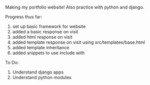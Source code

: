 Making my portfolio website! Also practice with python and django.

Progress thus far:
1. set up basic framework for website
2. added a basic response on visit
3. added html response on visit
4. added template response on visit using src/templates/base.html
5. added template inheritance 
6. added snippets to use include with

To Do:
1. Understand django apps
2. Understand python modules